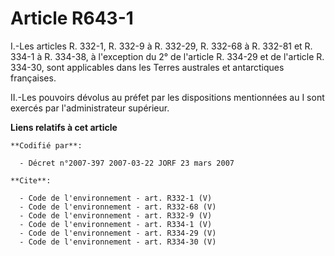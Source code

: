 # Article R643-1

I.-Les articles R. 332-1, R. 332-9 à R. 332-29, R. 332-68 à R. 332-81 et R. 334-1 à R. 334-38, à l'exception du 2° de
l'article R. 334-29 et de l'article R. 334-30, sont applicables dans les Terres australes et antarctiques françaises. 

II.-Les pouvoirs dévolus au préfet par les dispositions mentionnées au I sont exercés par l'administrateur supérieur.

**Liens relatifs à cet article**

	**Codifié par**:

	  - Décret n°2007-397 2007-03-22 JORF 23 mars 2007

	**Cite**:

	  - Code de l'environnement - art. R332-1 (V)
	  - Code de l'environnement - art. R332-68 (V)
	  - Code de l'environnement - art. R332-9 (V)
	  - Code de l'environnement - art. R334-1 (V)
	  - Code de l'environnement - art. R334-29 (V)
	  - Code de l'environnement - art. R334-30 (V)
